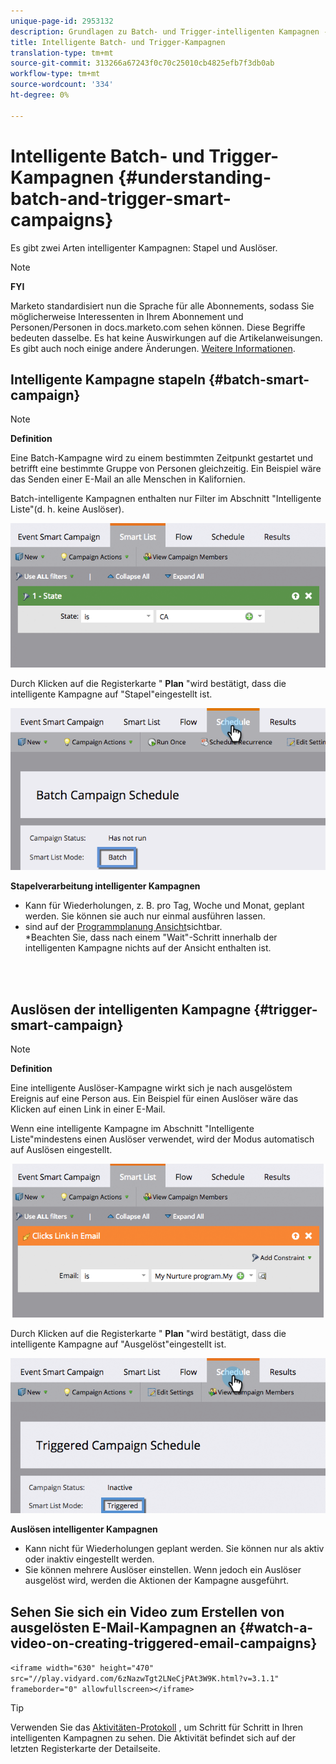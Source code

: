 ```yaml
---
unique-page-id: 2953132
description: Grundlagen zu Batch- und Trigger-intelligenten Kampagnen - Marketing Docs - Produktdokumentation
title: Intelligente Batch- und Trigger-Kampagnen
translation-type: tm+mt
source-git-commit: 313266a67243f0c70c25010cb4825efb7f3db0ab
workflow-type: tm+mt
source-wordcount: '334'
ht-degree: 0%

---
```



# Intelligente Batch- und Trigger-Kampagnen {#understanding-batch-and-trigger-smart-campaigns}

Es gibt zwei Arten intelligenter Kampagnen: Stapel und Auslöser.

>[!NOTE]
>
>**FYI**
>
>Marketo standardisiert nun die Sprache für alle Abonnements, sodass Sie möglicherweise Interessenten in Ihrem Abonnement und Personen/Personen in docs.marketo.com sehen können. Diese Begriffe bedeuten dasselbe. Es hat keine Auswirkungen auf die Artikelanweisungen. Es gibt auch noch einige andere Änderungen. [Weitere Informationen](http://docs.marketo.com/display/DOCS/Updates+to+Marketo+Terminology).

## Intelligente Kampagne stapeln {#batch-smart-campaign}

>[!NOTE]
>
>**Definition**
>
>Eine Batch-Kampagne wird zu einem bestimmten Zeitpunkt gestartet und betrifft eine bestimmte Gruppe von Personen gleichzeitig. Ein Beispiel wäre das Senden einer E-Mail an alle Menschen in Kalifornien.

Batch-intelligente Kampagnen enthalten nur Filter im Abschnitt &quot;Intelligente Liste&quot;(d. h. keine Auslöser).

![](assets/batch-filter.png)

Durch Klicken auf die Registerkarte &quot; **Plan** &quot;wird bestätigt, dass die intelligente Kampagne auf &quot;Stapel&quot;eingestellt ist.

![](assets/batch-c4.png)

**Stapelverarbeitung intelligenter Kampagnen**

* Kann für Wiederholungen, z. B. pro Tag, Woche und Monat, geplant werden. Sie können sie auch nur einmal ausführen lassen.
* sind auf der [Programmplanung Ansicht](../../../../product-docs/core-marketo-concepts/programs/program-schedule-view/navigating-the-program-schedule-view.md)sichtbar.\
   *Beachten Sie, dass nach einem &quot;Wait&quot;-Schritt innerhalb der intelligenten Kampagne nichts auf der Ansicht enthalten ist.

<br> 

## Auslösen der intelligenten Kampagne {#trigger-smart-campaign}

>[!NOTE]
>
>**Definition**
>
>Eine intelligente Auslöser-Kampagne wirkt sich je nach ausgelöstem Ereignis auf eine Person aus. Ein Beispiel für einen Auslöser wäre das Klicken auf einen Link in einer E-Mail.

Wenn eine intelligente Kampagne im Abschnitt &quot;Intelligente Liste&quot;mindestens einen Auslöser verwendet, wird der Modus automatisch auf Auslösen eingestellt.

![](assets/trigger.png)

Durch Klicken auf die Registerkarte &quot; **Plan** &quot;wird bestätigt, dass die intelligente Kampagne auf &quot;Ausgelöst&quot;eingestellt ist.

![](assets/trigger2.png)

**Auslösen intelligenter Kampagnen**

* Kann nicht für Wiederholungen geplant werden. Sie können nur als aktiv oder inaktiv eingestellt werden.
* Sie können mehrere Auslöser einstellen. Wenn jedoch ein Auslöser ausgelöst wird, werden die Aktionen der Kampagne ausgeführt.

## Sehen Sie sich ein Video zum Erstellen von ausgelösten E-Mail-Kampagnen an {#watch-a-video-on-creating-triggered-email-campaigns}

`<iframe width="630" height="470" src="//play.vidyard.com/6zNazwTgt2LNeCjPAt3W9K.html?v=3.1.1" frameborder="0" allowfullscreen></iframe>`

>[!TIP]
>
>Verwenden Sie das [Aktivitäten-Protokoll](../../../../product-docs/core-marketo-concepts/smart-lists-and-static-lists/managing-people-in-smart-lists/locate-the-activity-log-for-a-person.md) , um Schritt für Schritt in Ihren intelligenten Kampagnen zu sehen. Die Aktivität befindet sich auf der letzten Registerkarte der Detailseite.

